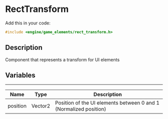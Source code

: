 # RectTransform

Add this in your code:
```cpp
#include <engine/game_elements/rect_transform.h>
```

## Description

Component that represents a transform for UI elements

## Variables

---
| Name | Type | Description |
|-|-|-|
position | Vector2 | Position of the UI elements between 0 and 1 (Normalized position)